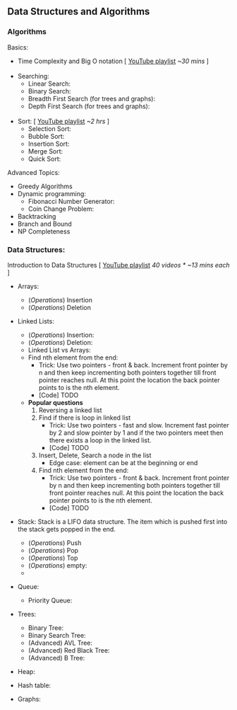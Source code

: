 Data Structures and Algorithms
------------------------------


### Algorithms

Basics:
* Time Complexity and Big O notation \[ [YouTube playlist](https://www.youtube.com/playlist?list=PL2_aWCzGMAwI9HK8YPVBjElbLbI3ufctn)  *~30 mins* ] <br/><br/>
* Searching:
  * Linear Search:
  * Binary Search:
  * Breadth First Search (for trees and graphs):
  * Depth First Search (for trees and graphs):
  <br/><br/>
* Sort: \[ [YouTube playlist](https://www.youtube.com/playlist?list=PL2_aWCzGMAwKedT2KfDMB9YA5DgASZb3U) *~2 hrs* ]
  * Selection Sort:
  * Bubble Sort:
  * Insertion Sort:
  * Merge Sort:
  * Quick Sort:

Advanced Topics:
* Greedy Algorithms
* Dynamic programming:
  * Fibonacci Number Generator:
  * Coin Change Problem:
* Backtracking
* Branch and Bound
* NP Completeness


### Data Structures:
Introduction to Data Structures \[ [YouTube playlist](https://www.youtube.com/playlist?list=PL2_aWCzGMAwI3W_JlcBbtYTwiQSsOTa6P) _40 videos * ~13 mins each_ ]
* Arrays:
  * (*Operations*) Insertion
  * (*Operations*) Deletion
* Linked Lists:
  * (*Operations*) Insertion:
  * (*Operations*) Deletion:
  * Linked List vs Arrays:
  * Find nth element from the end:
    - Trick: Use two pointers - front & back. Increment front pointer by n and then keep incrementing both pointers together till front pointer reaches null. At this point the location the back pointer points to is the nth element.
    - [Code] TODO
  * **Popular questions**
    1. Reversing a linked list
    2. Find if there is loop in linked list
        - Trick: Use two pointers - fast and slow. Increment fast pointer by 2 and slow pointer by 1 and if the two pointers meet then there exists a loop in the linked list.
        - [Code] TODO
    3. Insert, Delete, Search a node in the list
        - Edge case: element can be at the beginning or end
    4. Find nth element from the end:
        - Trick: Use two pointers - front & back. Increment front pointer by n and then keep incrementing both pointers together till front pointer reaches null. At this point the location the back pointer points to is the nth element.
        - [Code] TODO

* Stack: Stack is a LIFO data structure. The item which is pushed first into the stack gets popped in the end.
  * (*Operations*) Push
  * (*Operations*) Pop
  * (*Operations*) Top
  * (*Operations*) empty:
  *
* Queue:
  * Priority Queue:
* Trees:
  * Binary Tree:
  * Binary Search Tree:
  * (Advanced) AVL Tree:
  * (Advanced) Red Black Tree:
  * (Advanced) B Tree:
* Heap:
* Hash table:
* Graphs:
